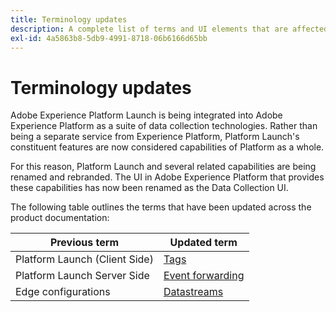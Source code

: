 ```yaml
---
title: Terminology updates
description: A complete list of terms and UI elements that are affected by the Adobe Experience Platform Launch rebranding.
exl-id: 4a5863b8-5db9-4991-8718-06b6166d65bb
---
```

# Terminology updates

Adobe Experience Platform Launch is being integrated into Adobe Experience Platform as a suite of data collection technologies. Rather than being a separate service from Experience Platform, Platform Launch's constituent features are now considered capabilities of Platform as a whole.

For this reason, Platform Launch and several related capabilities are being renamed and rebranded. The UI in Adobe Experience Platform that provides these capabilities has now been renamed as the Data Collection UI.

The following table outlines the terms that have been updated across the product documentation:

| Previous term | Updated term |
|---|---|
| Platform Launch (Client Side) | [Tags](./home.md) |
| Platform Launch Server Side | [Event forwarding](./launch-reference/server-side-information/server-side-overview.md) |
| Edge configurations  |  [Datastreams](https://experienceleague.adobe.com/docs/experience-platform/edge/fundamentals/datastreams.html) |
